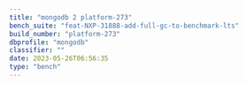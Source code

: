 ```yaml
---
title: "mongodb 2 platform-273"
bench_suite: "feat-NXP-31888-add-full-gc-to-benchmark-lts"
build_number: "platform-273"
dbprofile: "mongodb"
classifier: ""
date: 2023-05-26T06:56:35
type: "bench"
---
```

